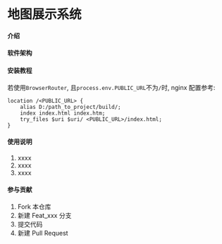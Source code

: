 # 地图展示系统

#### 介绍

#### 软件架构

#### 安装教程

若使用`BrowserRouter`, 且`process.env.PUBLIC_URL`不为`/`时, nginx 配置参考:

```
location /<PUBLIC_URL> {
    alias D:/path_to_project/build/;
    index index.html index.htm;
    try_files $uri $uri/ <PUBLIC_URL>/index.html;
}
```

#### 使用说明

1.  xxxx
2.  xxxx
3.  xxxx

#### 参与贡献

1.  Fork 本仓库
2.  新建 Feat_xxx 分支
3.  提交代码
4.  新建 Pull Request
